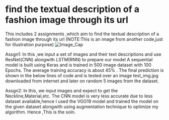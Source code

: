 # find the textual description of a fashion image through its url
This includes 2  assignments ,which aim to find the textual description of a fashion image through its url
(NOTE:This is an image from another code,just for illustration purpose)
![Image_Cap](https://user-images.githubusercontent.com/52039001/103449121-a1b40880-4cc9-11eb-807c-b256b64cf9c6.PNG)

Assgn1:
In  this ,we input a set of images and their text descriptions and use ResNet(CNN) alongwith LSTM(RNN) to prepare our model
A sequential model is built using Keras and is trained in 500 image dataset with 100 Epochs.
The average training accuracy is about 45% .
The final prediction is shown in the below lines of code and is tested over an image test_img.jpg downloaded from internet and later on random 5 images from the dataset.

Assgn2:
In this, we input images and expect to get the Neckline,Material,etc. 
The CNN model is very less accurate due to less dataset available,hence I used the VGG19 model and trained the model on the given dataset alongwith using augmentation
technique to optimize my algorithm.
Hence ,This is the soln.
